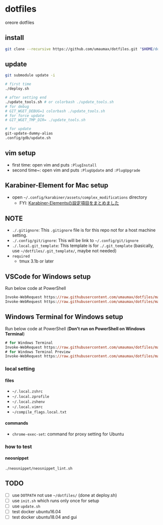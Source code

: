 # dotfiles

oreore dotfiles

## install
```sh
git clone --recursive https://github.com/umaumax/dotfiles.git "$HOME/dotfiles"
```

## update
```sh
git submodule update -i

# first time
./deploy.sh

# after setting end
./update_tools.sh # or colorbash ./update_tools.sh
# for debug
# GIT_WGET_DEBUG=1 colorbash ./update_tools.sh
# for force update
# GIT_WGET_TMP_DIR= ./update_tools.sh

# for update
git-update-dummy-alias
.config/gdb/update.sh
```

## vim setup
* first  time:  open vim and puts `:PlugInstall`
* second time~: open vim and puts `:PlugUpdate` and `:PlugUpgrade`

## Karabiner-Element for Mac setup
* open `~/.config/karabiner/assets/complex_modifications` directory
  * FYI: [Karabiner\-Elementsの設定項目をまとめました]( https://qiita.com/s-show/items/a1fd228b04801477729c )

## NOTE
* `./.gitignore`: This `.gitignore` file is for this repo not for a host machine setting.
* `./.config/git/ignore`: This will be link to `~/.config/git/ignore`
* `./.local.git_template`: This template is for `./.git_template` (basically, use `~/dotfiles/.git_template/`, maybe not needed)
* `required`
  * tmux 3.1b or later

## VSCode for Windows setup
Run below code at PowerShell
``` ps
Invoke-WebRequest https://raw.githubusercontent.com/umaumax/dotfiles/master/.config/Code/User/settings.json    -OutFile $HOME/AppData/Roaming/Code/User/settings.json
Invoke-WebRequest https://raw.githubusercontent.com/umaumax/dotfiles/master/.config/Code/User/keybindings.json -OutFile $HOME/AppData/Roaming/Code/User/keybindings.json
```

## Windows Terminal for Windows setup
Run below code at PowerShell (__Don't run on PowerShell on Windows Terminal__)
``` ps
# for Windows Terminal
Invoke-WebRequest https://raw.githubusercontent.com/umaumax/dotfiles/master/.config/Microsoft.WindowsTerminal/settings.json -OutFile $env:LOCALAPPDATA/Packages/Microsoft.WindowsTerminal_8wekyb3d8bbwe/LocalState/settings.json
# for Windows Terminal Preview
Invoke-WebRequest https://raw.githubusercontent.com/umaumax/dotfiles/master/.config/Microsoft.WindowsTerminal/settings.json -OutFile $env:LOCALAPPDATA/Packages/Microsoft.WindowsTerminalPreview_8wekyb3d8bbwe/LocalState/settings.json
```

### local setting
#### files
* `~/.local.zshrc`
* `~/.local.zprofile`
* `~/.local.zshenv`
* `~/.local.vimrc`
* `~/compile_flags.local.txt`

#### commands
* `chrome-exec-set`: command for proxy setting for Ubuntu

### how to test
#### neosnippet
```
./neosnippet/neosnippet_lint.sh
```

## TODO
* [ ] use `DOTPATH` not use `~/dotfiles/` (done at deploy.sh)
* [ ] use `init.sh` which runs only once for setup
* [ ] use `update.sh`
* [ ] test docker ubuntu16.04
* [ ] test docker ubuntu18.04 and gui
